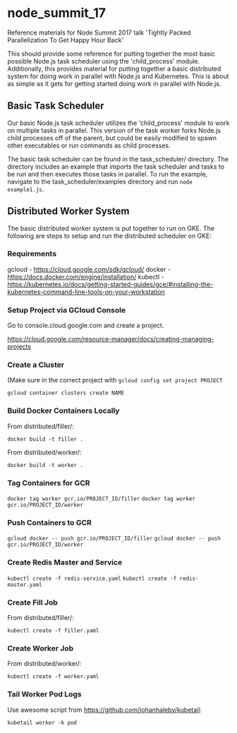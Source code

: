 # node_summit_17
Reference materials for Node Summit 2017 talk 'Tightly Packed Parallelization To Get Happy Hour Back'

This should provide some reference for putting together the most basic possible Node.js task scheduler using the 'child_process' module. Additionally, this provides material for putting together a basic distributed system for doing work in parallel with Node.js and Kubernetes. This is about as simple as it gets for getting started doing work in parallel with Node.js.

## Basic Task Scheduler

Our basic Node.js task scheduler utilizes the 'child_process' module to work on multiple tasks in parallel. This version of the task worker forks Node.js child processes off of the parent, but could be easily modified to spawn other executables or run commands as child processes.

The basic task scheduler can be found in the task_scheduler/ directory. The directory includes an example that imports the task scheduler and tasks to be run and then executes those tasks in parallel. To run the example, navigate to the task_scheduler/examples directory and run `node example1.js`.

## Distributed Worker System

The basic distributed worker system is put together to run on GKE. The following are steps to setup and run the distributed scheduler on GKE:

### Requirements

gcloud - https://cloud.google.com/sdk/gcloud/
docker - https://docs.docker.com/engine/installation/
kubectl - https://kubernetes.io/docs/getting-started-guides/gce/#installing-the-kubernetes-command-line-tools-on-your-workstation

### Setup Project via GCloud Console

Go to console.cloud.google.com and create a project.

https://cloud.google.com/resource-manager/docs/creating-managing-projects

### Create a Cluster

(Make sure in the correct project with `gcloud config set project PROJECT`

`gcloud container clusters create NAME`

### Build Docker Containers Locally

From distributed/filler/:

`docker build -t filler .`

From distributed/worker/:

`docker build -t worker .`

### Tag Containers for GCR

`docker tag worker gcr.io/PROJECT_ID/filler`
`docker tag worker gcr.io/PROJECT_ID/worker`

### Push Containers to GCR

`gcloud docker -- push gcr.io/PROJECT_ID/filler`
`gcloud docker -- push gcr.io/PROJECT_ID/worker`

### Create Redis Master and Service

`kubectl create -f redis-service.yaml`
`kubectl create -f redis-master.yaml`

### Create Fill Job

From distributed/filler/:

`kubectl create -f filler.yaml`

### Create Worker Job

From distributed/worker/:

`kubectl create -f worker.yaml`

### Tail Worker Pod Logs

Use awesome script from https://github.com/johanhaleby/kubetail:

`kubetail worker -k pod`
